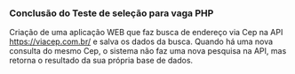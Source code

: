 ### Conclusão do Teste de seleção para vaga PHP ###
 
 Criação de uma aplicação WEB que faz busca de endereço via Cep na API https://viacep.com.br/ e salva os dados da busca.
 Quando há uma nova consulta do mesmo Cep, o sistema não faz uma nova pesquisa na API, mas retorna o resultado da sua própria base de dados.